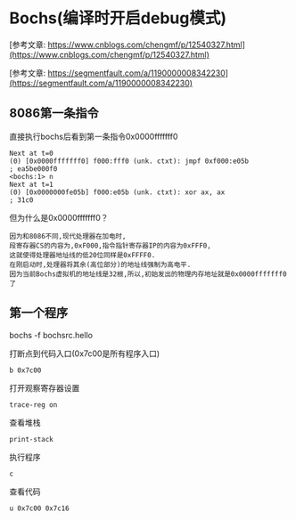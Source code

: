 # Bochs(编译时开启debug模式)

[参考文章: https://www.cnblogs.com/chengmf/p/12540327.html](https://www.cnblogs.com/chengmf/p/12540327.html)

[参考文章: https://segmentfault.com/a/1190000008342230](https://segmentfault.com/a/1190000008342230)

## 8086第一条指令

直接执行bochs后看到第一条指令0x0000fffffff0

	Next at t=0
	(0) [0x0000fffffff0] f000:fff0 (unk. ctxt): jmpf 0xf000:e05b          ; ea5be000f0
	<bochs:1> n
	Next at t=1
	(0) [0x0000000fe05b] f000:e05b (unk. ctxt): xor ax, ax                ; 31c0

但为什么是0x0000fffffff0？

	因为和8086不同,现代处理器在加电时,
	段寄存器CS的内容为,0xF000,指令指针寄存器IP的内容为0xFFF0,
	这就使得处理器地址线的低20位同样是0xFFFF0.
	在刚启动时,处理器将其余(高位部分)的地址线强制为高电平.
	因为当前Bochs虚拟机的地址线是32根,所以,初始发出的物理内存地址就是0x0000fffffff0了

## 第一个程序

bochs -f bochsrc.hello

打断点到代码入口(0x7c00是所有程序入口)

	b 0x7c00

打开观察寄存器设置

	trace-reg on

查看堆栈

	print-stack

执行程序

	c

查看代码

	u 0x7c00 0x7c16
